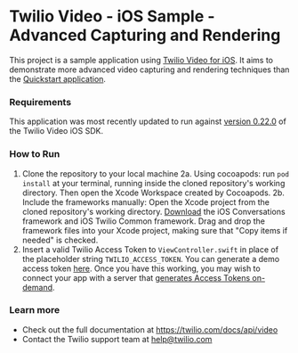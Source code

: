 Twilio Video - iOS Sample - Advanced Capturing and Rendering
==============================================================

This project is a sample application using [Twilio Video for iOS](https://www.twilio.com/docs/api/video). It aims to demonstrate more advanced video capturing and rendering techniques than the [Quickstart application](https://www.twilio.com/docs/api/video/guide/quickstart-ios).

### Requirements
This application was most recently updated to run against [version 0.22.0](https://www.twilio.com/docs/api/video/changelogs/ios) of the Twilio Video iOS SDK. 

### How to Run
1. Clone the repository to your local machine
2a. Using cocoapods: run `pod install` at your terminal, running inside the cloned repository's working directory. Then open the Xcode Workspace created by Cocoapods.
2b. Include the frameworks manually: Open the Xcode project from the cloned repository's working directory. [Download](https://www.twilio.com/docs/api/video/sdks#ios-sdk) the iOS Conversations framework and iOS Twilio Common framework. Drag and drop the framework files into your Xcode project, making sure that "Copy items if needed" is checked.
3. Insert a valid Twilio Access Token to `ViewController.swift` in place of the placeholder string `TWILIO_ACCESS_TOKEN`. You can generate a demo access token [here](https://www.twilio.com/user/account/video/dev-tools/testing-tools). Once you have this working, you may wish to connect your app with a server that [generates Access Tokens on-demand](https://www.twilio.com/docs/api/video/guide/identity).

### Learn more
- Check out the full documentation at https://twilio.com/docs/api/video
- Contact the Twilio support team at help@twilio.com